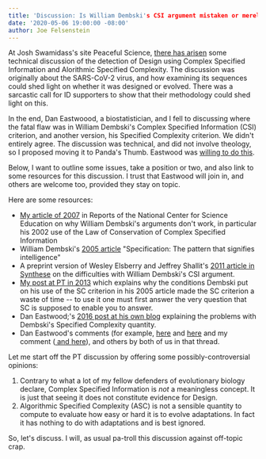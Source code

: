 ```yaml
---
title: 'Discussion: Is William Dembski's CSI argument mistaken or merely useless?'
date: '2020-05-06 19:00:00 -08:00'
author: Joe Felsenstein
---
```


At Josh Swamidass's site Peaceful Science, <a href="https://discourse.peacefulscience.org/t/covid-19-genome-and-design-detection/10675?u=joe_felsenstein">there has arisen</a> some technical discussion of the detection of
Design using Complex Specified Information and Alorithmic Specified Complexity.  The discussion was originally
about the SARS-CoV-2 virus, and how examining its sequences could shed light on whether it was designed or
evolved.  There was a sarcastic call for ID supporters to show that their methodology could shed light on this.

In the end, Dan Eastwoood, a biostatistician, and I fell to discussing where the fatal flaw was in William
Dembski's Complex Specified Information (CSI) criterion, and another version, his Specified Complexity
criterion.  We didn't entirely agree.  The discussion was technical, and did not involve theology, so I proposed moving it to Panda's
Thumb.  Eastwood was <a href="https://discourse.peacefulscience.org/t/covid-19-genome-and-design-detection/10675/26?u=joe_felsenstein">willing to do this</a>.  

Below, I want to outline some issues, take a position or two, and also link to some resources for this
discussion.  I trust that Eastwood will join in, and others are welcome too, provided they stay on topic.

<!--more-->

Here are some resources:
   * <a href="https://ncse.ngo/has-natural-selection-been-refuted-arguments-william-dembski">My article of 2007</a> in Reports of the National Center for Science Education on why William Dembski's arguments don't work, in particular his 2002 use of the Law of Conservation of Complex Specified Information
   * William Dembski's <a href="https://billdembski.com/documents/2005.06.Specification.pdf">2005 article</a> "Specification: The pattern that signifies intelligence"
   * A preprint version of Wesley Elsberry and Jeffrey Shallit's <a href="http://www.talkreason.org/articles/eandsdembski.pdf">2011 article in Synthese</a>  on the difficulties with William Dembski's CSI argument.
   * <a href="https://pandasthumb.org/archives/2013/04/does-csi-enable.html">My post at PT in 2013</a> which explains why the conditions Dembski put on his use of the SC criterion in his 2005 article made the SC criterion a waste of time -- to use it one must first answer the very question that SC is supposed to enable you to answer.
   * Dan Eastwood;'s <a href="https://dreadtomatoaddiction.blogspot.com/2016/02/deconstructing-dembski-2005.html">2016 post at his own blog</a> explaining the problems with Dembski's Specified Complexity quantity.
   * Dan Eastwood's comments (for example, <a href="https://discourse.peacefulscience.org/t/covid-19-genome-and-design-detection/10675/22">here</a> and <a href="https://discourse.peacefulscience.org/t/covid-19-genome-and-design-detection/10675/24">here</a> and my comment (<a href="https://discourse.peacefulscience.org/t/covid-19-genome-and-design-detection/10675/25"> and <a href="https://discourse.peacefulscience.org/t/covid-19-genome-and-design-detection/10675/26">here</a>), and others by both of us in that thread.


Let me start off the PT discussion by offering some possibly-controversial opinions:

1. Contrary to what a lot of my fellow defenders of evolutionary biology declare, Complex Specified Information is <em>not</em> a meaningless concept.  It is just that seeing it does not constitute evidence for Design.
1. Algorithmic Specified Complexity (ASC) is not a sensible quantity to compute to evaluate how easy or hard it is to
evolve adaptations.  In fact it has nothing to do with adaptations and is best ignored.

So, let's discuss.  I will, as usual pa-troll this discussion against off-topic crap.
